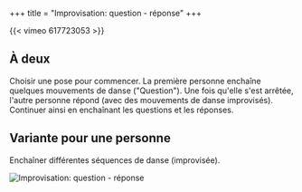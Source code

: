 +++
title = "Improvisation: question - réponse"
+++

{{< vimeo 617723053 >}}

## À deux

Choisir une pose pour commencer.
La première personne enchaîne quelques mouvements de danse ("Question"). 
Une fois qu'elle s'est arrêtée, l'autre personne répond (avec des mouvements de danse improvisés).
Continuer ainsi en enchaînant les questions et les réponses.
 
## Variante pour une personne

Enchaîner différentes séquences de danse (improvisée).

![Improvisation: question - réponse](https://parkour-biel-bienne.netlify.app/img/6.jpg)



